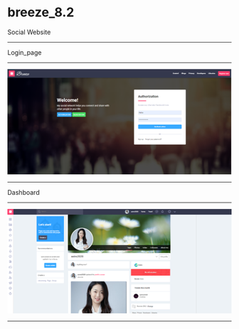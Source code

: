 # breeze_8.2
Social Website
<hr>
Login_page
<hr>
<img src="1.png">
<hr>
Dashboard
<hr>
<img src="2.png">
<hr>
